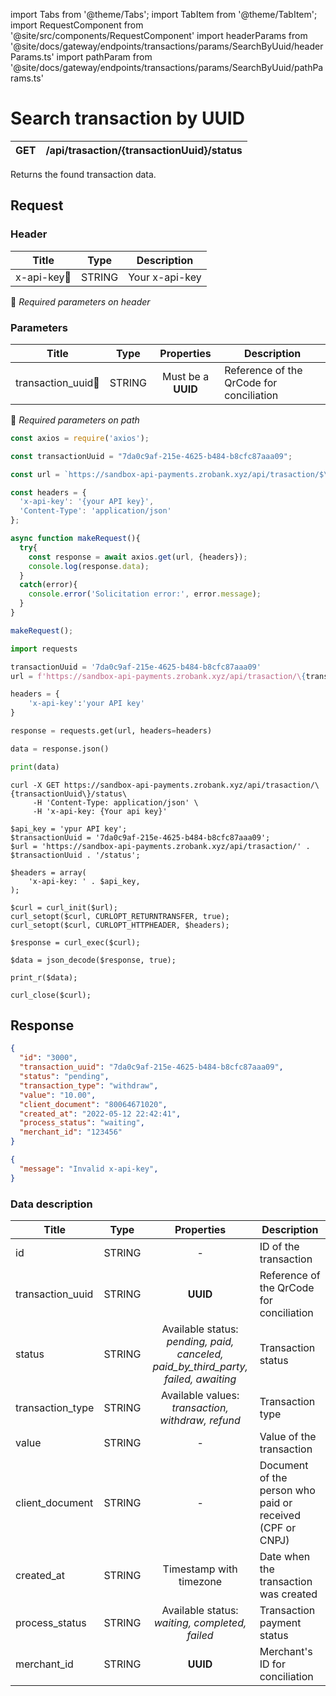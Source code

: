 import Tabs from '@theme/Tabs';
import TabItem from '@theme/TabItem';
import RequestComponent from '@site/src/components/RequestComponent'
import headerParams from '@site/docs/gateway/endpoints/transactions/params/SearchByUuid/headerParams.ts'
import pathParam from '@site/docs/gateway/endpoints/transactions/params/SearchByUuid/pathParams.ts'

# Search transaction by UUID

| GET      | /api/trasaction/\{transactionUuid\}/status |
| --------- | ----------- |

Returns the found transaction data.


## Request

<RequestComponent selectorBaseUrl="gateway" headerParams={headerParams} pathParam={pathParam} endpoint="/api/trasaction/" endpointComplement="/status" method="get">

### Header

| Title                                | Type       | Description    |
| ------------------------------------ | :---------:|--------------- |
| x-api-key:small_orange_diamond:      | STRING     | Your x-api-key |
:small_orange_diamond: *Required parameters on header*


### Parameters
| Title                                  | Type        |Properties         | Description                             |
| -------------------------------------- | :---------: |:-----------------:| ----------------------------------------|
| transaction_uuid:small_orange_diamond: | STRING      |Must be a **UUID** | Reference of the QrCode for conciliation|
:small_orange_diamond: *Required parameters on path*


<Tabs>
<TabItem value="js" label="NodeJS">

```js title=Axios
const axios = require('axios');

const transactionUuid = "7da0c9af-215e-4625-b484-b8cfc87aaa09";

const url = `https://sandbox-api-payments.zrobank.xyz/api/trasaction/$\{transactionUuid\}/status`;

const headers = {
  'x-api-key': '{your API key}',
  'Content-Type': 'application/json'
};

async function makeRequest(){
  try{
    const response = await axios.get(url, {headers});
    console.log(response.data);
  }
  catch(error){
    console.error('Solicitation error:', error.message);
  }
}

makeRequest();
```
</TabItem>
<TabItem value="py" label="Python">

```python title=Requests
import requests

transactionUuid = '7da0c9af-215e-4625-b484-b8cfc87aaa09'
url = f'https://sandbox-api-payments.zrobank.xyz/api/trasaction/\{transactionUuid\}/status'

headers = {
    'x-api-key':'your API key'
}

response = requests.get(url, headers=headers)

data = response.json()

print(data)
```
</TabItem>
<TabItem value="shell" label="Shell">

```shell title=CURL
curl -X GET https://sandbox-api-payments.zrobank.xyz/api/trasaction/\{transactionUuid\}/status\
     -H 'Content-Type: application/json' \
     -H 'x-api-key: {Your api key}'
```
</TabItem>
<TabItem value="php" label="PHP">

```shell title=CURL
$api_key = 'ypur API key';
$transactionUuid = '7da0c9af-215e-4625-b484-b8cfc87aaa09';
$url = 'https://sandbox-api-payments.zrobank.xyz/api/trasaction/' . $transactionUuid . '/status';

$headers = array(
    'x-api-key: ' . $api_key,
);

$curl = curl_init($url);
curl_setopt($curl, CURLOPT_RETURNTRANSFER, true);
curl_setopt($curl, CURLOPT_HTTPHEADER, $headers);

$response = curl_exec($curl);

$data = json_decode($response, true);

print_r($data);

curl_close($curl);
```
</TabItem>
</Tabs>

## Response

<Tabs>
<TabItem value="201" label="201">

```json  title=/api/trasaction/\{transactionUuid\}/status
{
  "id": "3000",
  "transaction_uuid": "7da0c9af-215e-4625-b484-b8cfc87aaa09",
  "status": "pending",
  "transaction_type": "withdraw",
  "value": "10.00",
  "client_document": "80064671020",
  "created_at": "2022-05-12 22:42:41",
  "process_status": "waiting",
  "merchant_id": "123456"
}
```
</TabItem>
<TabItem value="401" label="401">

```json  title=/api/trasaction/\{transactionUuid\}/status
{
  "message": "Invalid x-api-key",
}
```
</TabItem>
</Tabs>

### Data description

| Title            | Type       | Properties                                                                               | Description |
| ---------------- | :---------:|:---------------------------------------------------------------------------------------: | --------------------------------------------------------- |
| id               | STRING     | -                                                                                        | ID of the transaction                                     |
| transaction_uuid | STRING     | **UUID**                                                                                 | Reference of the QrCode for conciliation                  |
| status           | STRING     | Available status: <br/> *pending, paid, canceled, paid_by_third_party, failed, awaiting* | Transaction status                                        |
| transaction_type | STRING     | Available values: <br/>*transaction, withdraw, refund*                                    | Transaction type                                          |
| value            | STRING     | -                                                                                        | Value of the transaction                                  |
| client_document  | STRING     | -                                                                                        | Document of the person who paid or received (CPF or CNPJ) |
| created_at       | STRING     | Timestamp with timezone                                                                  | Date when the transaction was created                     |
| process_status   | STRING     |Available status: <br/>*waiting, completed, failed*                                       | Transaction payment status                                |
| merchant_id      | STRING     | **UUID**                                                                                 |  Merchant's ID for conciliation                           |
</RequestComponent>
